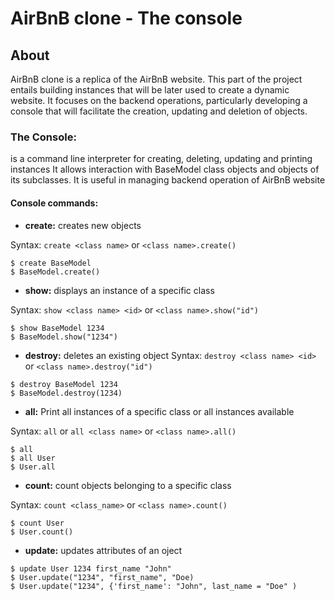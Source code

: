 # AirBnB clone - The console

## About
AirBnB clone is a replica of the AirBnB website. This part of the project entails building instances that will be later used to create a dynamic website. It focuses on the backend operations, particularly developing a console that will facilitate the creation, updating and deletion of objects.

### **The Console:**
is a command line interpreter for creating, deleting, updating and printing instances It allows interaction with BaseModel class objects and objects of its subclasses. It is useful in managing backend operation of AirBnB website
#### **Console commands:**
* **create:** creates new objects

Syntax: `create <class name>` or `<class name>.create()`
```	
$ create BaseModel
$ BaseModel.create()
```
* **show:** displays an instance of a specific class

Syntax: `show <class name> <id>` or `<class name>.show("id")`
```	
$ show BaseModel 1234
$ BaseModel.show("1234")
```
* **destroy:** deletes an existing object
Syntax: `destroy <class name> <id>` or `<class name>.destroy("id")`
```
$ destroy BaseModel 1234
$ BaseModel.destroy(1234)
```
* **all:** Print all instances of a specific class or all instances available

Syntax: `all` or `all <class name>` or `<class name>.all()`
```
$ all
$ all User
$ User.all
```

* **count:** count objects belonging to a specific class

Syntax: `count <class_name>` or `<class name>.count()`
```
$ count User
$ User.count()
```

* **update:** updates attributes of an oject

```
$ update User 1234 first_name "John"
$ User.update("1234", "first_name", "Doe)
$ User.update("1234", {'first_name': "John", last_name = "Doe" )
```
